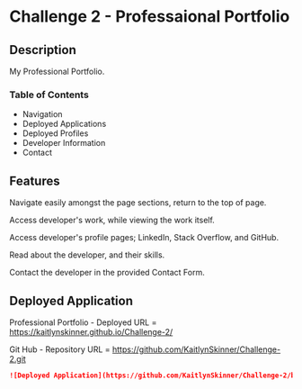 # Challenge 2 - Professaional Portfolio

## Description

My Professional Portfolio.

### Table of Contents

- Navigation
- Deployed Applications
- Deployed Profiles
- Developer Information
- Contact

## Features

Navigate easily amongst the page sections, return to the top of page. 

Access developer's work, while viewing the work itself.

Access developer's profile pages; LinkedIn, Stack Overflow, and GitHub.

Read about the developer, and their skills.

Contact the developer in the provided Contact Form.

## Deployed Application

Professional Portfolio - Deployed URL = https://kaitlynskinner.github.io/Challenge-2/

Git Hub - Repository URL = https://github.com/KaitlynSkinner/Challenge-2.git

```md
![Deployed Application](https://github.com/KaitlynSkinner/Challenge-2/blob/7c13a1642880946d79182293bc019bb83a329640/assets/images/Portfolio-Mock-Up.png?raw=true)
```